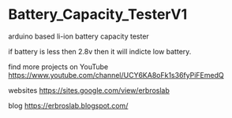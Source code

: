 # Battery_Capacity_TesterV1
arduino based li-ion battery capacity tester 

if battery is less then 2.8v then it will indicte low battery.

find more projects on YouTube
https://www.youtube.com/channel/UCY6KA8oFk1s36fyPiFEmedQ

websites 
https://sites.google.com/view/erbroslab

blog 
https://erbroslab.blogspot.com/
